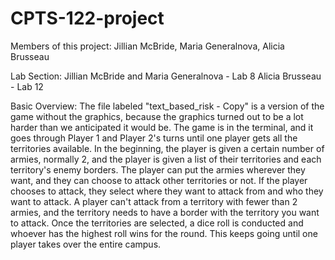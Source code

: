 # CPTS-122-project

Members of this project: Jillian McBride, Maria Generalnova, Alicia Brusseau

Lab Section: Jillian McBride and Maria Generalnova - Lab 8 
Alicia Brusseau - Lab 12

Basic Overview: 
The file labeled "text_based_risk - Copy" is a version of the game without the graphics, because the graphics turned out to be a lot harder than we anticipated it would be. The game is in the terminal, and it goes through Player 1 and Player 2's turns until one player gets all the territories available. In the beginning, the player is given a certain number of armies, normally 2, and the player is given a list of their territories and each territory's enemy borders. The player can put the armies wherever they want, and they can choose to attack other territories or not. If the player chooses to attack, they select where they want to attack from and who they want to attack. A player can't attack from a territory with fewer than 2 armies, and the territory needs to have a border with the territory you want to attack. Once the territories are selected, a dice roll is conducted and whoever has the highest roll wins for the round. This keeps going until one player takes over the entire campus. 
